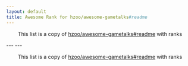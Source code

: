 ```yaml
---
layout: default
title: Awesome Rank for hzoo/awesome-gametalks#readme
---
```


<p align="center">
	This list is a copy of <a href="https://github.com/hzoo/awesome-gametalks#readme">hzoo/awesome-gametalks#readme</a> with ranks
</p>
---
---
<p align="center">
	This list is a copy of <a href="https://github.com/hzoo/awesome-gametalks#readme">hzoo/awesome-gametalks#readme</a> with ranks
</p>
